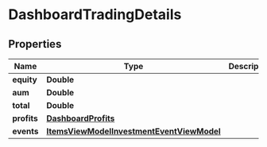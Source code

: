 # DashboardTradingDetails

## Properties
Name | Type | Description | Notes
------------ | ------------- | ------------- | -------------
**equity** | **Double** |  |  [optional]
**aum** | **Double** |  |  [optional]
**total** | **Double** |  |  [optional]
**profits** | [**DashboardProfits**](DashboardProfits.md) |  |  [optional]
**events** | [**ItemsViewModelInvestmentEventViewModel**](ItemsViewModelInvestmentEventViewModel.md) |  |  [optional]
